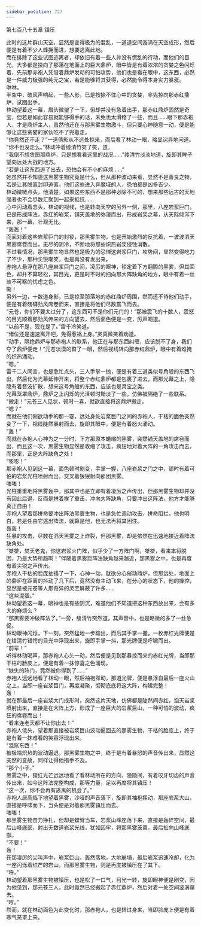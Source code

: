 ```yaml
---
sidebar_position: 723
---
```

 第七百八十五章 镇压


此时的这片群山天空，显然是变得极为的混乱，一道道空间漩涡在天空成形，然后便是有着不少人蜂拥而进，想要逃离此地。  
而在排除了这些试图逃离者，却依旧有着一些人并没有慌乱的行动，而他们的目光，大多都是投向了那落在地面上的巨大鼎炉，眼中皆是有着浓浓的贪婪之色闪烁着，先前那赤袍人凭借着鼎炉发动的可怕攻势，他们也是看在眼中，这东西，必然是一件威力极强的纯元之宝，若是能够将其获得，必然能令得本身实力暴涨。  
咻咻。  
半空中，破风声响起，一些人影，已是按捺不住心中的贪婪，率先掠向那赤红鼎炉，试图出手。  
林动望着这一幕，眉头微皱了一下，但却并没有急着出手，那赤红鼎炉固然是奇宝，但若是如此容易就能够得手的话，未免也太滑稽了一些，而且……眼下那赤袍人，才是鼎炉主人，虽然他还在与那黑雾生物激斗，但只要心神随意一动，便是能够让这些贪婪的家伙吃不了兜着走。  
“你竟然还不走？”一道倩影从不远处掠来，而后看了林动一眼，略显诧异地问道。  
“你不也没走么。”林动冲着绫清竹笑了笑，道。  
“我倒不想贪图那鼎炉，只是想看看这里的战况……”绫清竹淡淡地道，旋即其眸子望向远处大战的地方。  
“若是让这东西逃了出去，恐怕会有不小的麻烦……”  
她虽然并不知道这黑雾生物究竟是什么，但从那种波动来看，显然不是善良之物，若是让其脱离封印逃离，他们这些进入异魔域的人，恐怕都是凶多吉少。  
林动微微点头，他清楚，如果这些东西不是那种必除不可的，想来那些远古的天地强者也不会尽数汇聚到一起来抵抗……  
心中闪动着念头，林动的视线，也是转向天空的另外一侧，那里，八座岩浆巨门，已是形成阵法，赤红的岩浆，铺天盖地的弥漫而出，形成岩浆之幕，从天际倾泻下来，那一幕，壮观无比。  
“轰轰！”  
而面对着这些岩浆巨门的封锁，那黑雾生物，也是开始激烈的反抗着，一波波滔天黑雾席卷而出，无尽的阴冷，不断地将那些炽热岩浆侵蚀消散。  
不过看情况，那黑雾生物显然也是极为的忌惮这岩浆巨门，攻势间，显然变得吃力了不少，那种尖锐嘲笑，也是再没有发出来。  
赤袍人悬浮在那八座岩浆巨门之间，凌厉的眼神，锁定着下方翻腾的黑雾，但其面色，却并不算轻松，其目光，更是时不时的扫向那大阵缺角的地方，眼中有着一丝淡不可察的忧虑之色。  
唰！  
另外一边，十数道身影，已是掠至那落地的赤红鼎炉周围，然而还不待他们动手，便是有着磅礴劲风席卷而来，直接是将他们尽数震飞而去。  
“元苍，你们不要太过分了，这东西可不是你们元门的！”那被震飞的十数人，震怒的目光顺着那劲风传来的方向望去，然后面色便是一变，厉声喝道。  
“以前不是，现在是了。”雷千冷笑道。  
“诸位还是速速离开吧，免得惹祸上身。”灵真微笑着劝道。  
“动手，隔绝鼎炉与那赤袍人的联系，他正在与那东西纠缠，应该脱不了身，我们夺了鼎炉便走！”元苍淡漠的瞥了一眼，然后视线转向那赤红鼎炉，眼中有着难掩的炽热涌动。  
“嗯。”  
雷千二人闻言，也是急忙点头，三人手掌一抛，便是有着三道类似号角般的东西飞出，然后化为光幕延伸开来，将整个赤红鼎炉都是包裹了进去，而那光幕之上，隐隐有着音波扩散，想来这号角般的东西，应该也是灵宝之类。  
光幕笼罩鼎炉，鼎炉之上闪烁的光泽顿时黯淡了一些，仿佛被隔绝了一些联系。  
“搬走！”元苍三人见状，顿时一喜，就欲直接将这鼎炉搬走。  
“嗯？”  
而就在他们刚欲动手的那一霎，远处身处岩浆巨门之间的赤袍人，干枯的面色突然变了一下，视线陡然暴射而去，旋即其眼中，便是有着怒火涌动。  
“轰！”  
而就在赤袍人心神为之一分时，下方那原本蜷缩的黑雾，突然铺天盖地的席卷而出，而且这一次，黑雾生物显然是收缩了攻击，疯狂地对着大阵的一角攻击而去，而那里，正是大阵缺角之处！  
“嘭嘭！”  
那赤袍人见到这一幕，面色顿时剧变，手掌一握，八座岩浆之门之中，顿时有着可怕的岩浆光柱喷射而出，交叉着狠狠射向那团黑雾。  
嗤嗤！  
光柱重重地将黑雾轰中，那其中也是立即有着凄厉之声传出，但那黑雾生物却并没有因此后退，反而是拼着挨了重击，冲向大阵缺角，只要冲出这阵法，他方才能够真正自由！  
赤袍人望着那拼命要冲出阵法黑雾生物，也是急忙调动攻击，拼命阻拦，他也明白，若是任由它逃出阵法，就算是他，也无法再将其困住。  
轰轰！  
狂暴的攻击，尽数在滔天黑雾之上炸裂，但那黑雾，却是依然在迅速地接近着阵法缺角处。  
“桀桀，焚天老鬼，你这岩浆火门阵，似乎少了一方阵门啊，桀桀，看来本将脱困，乃是大势所趋啊！”伴随着黑雾距阵法缺角越来越近，那黑雾之中，也是再度有着尖锐之声传出。  
赤袍人干枯的脸庞抽搐了一下，心神一动，就欲分心催动鼎炉，但那远处，地面上的鼎炉在距离的抖动了几下后，竟然没有主动飞来，在分心的状态下，他的操控，显然是被元苍等人那奇异的灵宝屏蔽了许多……  
“这些混蛋。”  
林动望着这一幕，眼神也是有些阴沉，难道他们不知道把这种东西放出来，会有多大的麻烦么？  
“那黑雾要冲破阵法了。”一旁，绫清竹突然道，其声音中，也是略微的多了一丝急促。  
林动眼神闪烁，下一刻，突然猛地一步踏出，而后其手掌一握，一枚赤红光牌便是在绫清竹错愕的目光中浮现出来，旋即手掌一抖，那光牌便是呼啸而出。  
“前辈！”  
听得林动喝声，那赤袍人心头一动，然后便是见到那暴掠而来的赤红光牌，当即那干枯的脸皮上，便是有着一抹惊喜之色涌现。  
“缺失的阵门，竟然被你得到了……”  
赤袍人远远地看了林动一眼，然后袖袍挥动，那道光牌，便是悬浮自最后一座火山之上，当即一座岩浆巨门，再度凝聚，彻彻底底将这大阵，构建完整！  
轰！  
就在那最后一座岩浆大门成形时，突然这片天地，仿佛都是陡然间赤红，滔天岩浆喷射出来，直接是在大阵上方，形成了一座巨大的岩浆巨山，一种可怕的波动，疯狂的席卷而出！  
“看来连老天都不让你出去！”  
赤袍人低头，望着那直接被岩浆巨山波动逼回去的黑雾生物，干枯的脸庞上，终于是有着一抹难看的笑容浮现出来。  
“混账东西！”  
被极端炽热的波动逼退，那黑雾生物之中，终于是有着暴怒的声音传出来，显然这突然的变故，同样让得他措手不及。  
“那个小子。”  
黑雾之中，猩红光芒远远地看了看林动所在的方向，隐隐间，有着咬牙切齿的声音传出来，如今这阵法完整构成，那等力量，足以再度将其镇压！  
“这一次，你不会再有逃离的机会了。”  
赤袍人居高临下地望着黑雾，沙哑的声音落下，旋即其袖袍挥动，那座岩浆大山，直接是呼啸而下，当头便是对着那黑雾镇压而去。  
嗤嗤！  
那黑雾生物奋力挣扎，但却是螳臂当车，岩浆山峰座落下来，直接是轰碎空间，最后山峰底部，射出无数道岩浆光线，犹如囚牢，将那黑雾笼罩，最后扯向山峰底部。  
“不要！”  
轰！  
在那凄厉的尖叫声中，岩浆巨山，轰然落地，大地崩塌，最后岩浆迅速冷却，化为一座闪烁着红芒的岩山，而那黑雾生物，则是再度被镇压在了其下。  
“呼。”  
林动望着那黑雾生物被镇压，也是松了一口气，目光一转，旋即眼神便是剧变，因为他见到，那元苍三人，此时竟然已经搬起了赤红鼎炉，然后对着一处空间漩涡窜去。  
“哼。”  
然而，就在林动面色为此变化时，那赤袍人，也是转过身来，当即脸庞上便是有着寒气笼罩上来。  
  
  
